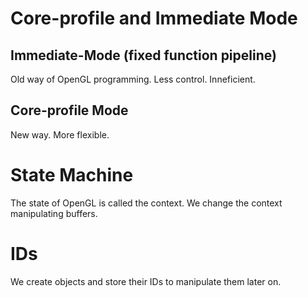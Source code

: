 # Core-profile and Immediate Mode

## Immediate-Mode (fixed function pipeline)

Old way of OpenGL programming. Less control. Inneficient.

## Core-profile Mode

New way. More flexible.

# State Machine

The state of OpenGL is called the context. We change the context manipulating buffers.

# IDs

We create objects and store their IDs to manipulate them later on.

